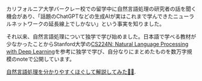 カリフォルニア大学バークレー校での留学中に自然言語処理の研究者の話を聞く機会があり、「話題のChatGPTなどの生成AIが実はこれまで学んできたニューラルネットワークの延長線上でしかない」という事実を知りました。

それ以来、自然言語処理について独学で学び始めました。日本語で学べる教材が少なかったことからStanford大学の[CS224N: Natural Language Processing with Deep Learning](https://web.stanford.edu/class/cs224n/)を参考に独学で学び、自分なりにまとめたものを数万字規模のnoteで公開しています。

[自然言語処理を分かりやすくほぐして解説してみた👩‍💻](https://note.com/tat5453/n/n3f22d032c25a).